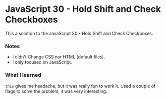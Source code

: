 # JavaScript 30 - Hold Shift and Check Checkboxes

This a solution to the JavaScript 30 - Hold Shift and Check Checkboxes.


### Notes

- I didn't Change CSS nor HTML (default files).
- I only focused on JavaScript.

### What I learned

```this``` gives me headache, but it was really fun to work it. Used a couple of flags to solve the problem, it was very interesting.